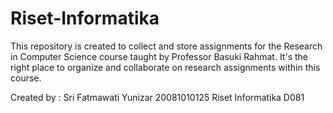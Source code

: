 # Riset-Informatika
This repository is created to collect and store assignments for the Research in Computer Science course taught by Professor Basuki Rahmat. It's the right place to organize and collaborate on research assignments within this course.

Created by :
Sri Fatmawati Yunizar
20081010125
Riset Informatika D081
